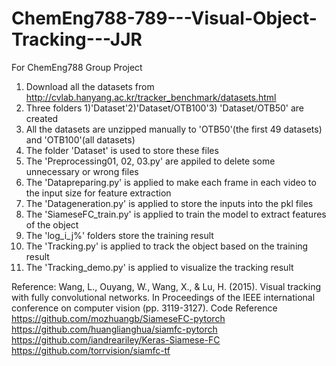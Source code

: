# ChemEng788-789---Visual-Object-Tracking---JJR
For ChemEng788 Group Project

1) Download all the datasets from http://cvlab.hanyang.ac.kr/tracker_benchmark/datasets.html
2) Three folders 1)'Dataset'2)'Dataset/OTB100'3) 'Dataset/OTB50' are created
3) All the datasets are unzipped manually to 'OTB50'(the first 49 datasets) and 'OTB100'(all datasets)
4) The folder 'Dataset' is used to store these files
5) The 'Preprocessing01, 02, 03.py' are appiled to delete some unnecessary or wrong files
6) The 'Datapreparing.py' is applied to make each frame in each video to the input size for feature extraction
7) The 'Datageneration.py' is applied to store the inputs into the pkl files
8) The 'SiameseFC_train.py' is applied to train the model to extract features of the object
9) The 'log_i_j%' folders store the training result
11) The 'Tracking.py' is applied to track the object based on the training result
12) The 'Tracking_demo.py' is applied to visualize the tracking result

Reference:
Wang, L., Ouyang, W., Wang, X., & Lu, H. (2015). Visual tracking with fully convolutional networks. In Proceedings of the IEEE international conference on computer vision (pp. 3119-3127).
Code Reference
https://github.com/mozhuangb/SiameseFC-pytorch
https://github.com/huanglianghua/siamfc-pytorch
https://github.com/iandreariley/Keras-Siamese-FC
https://github.com/torrvision/siamfc-tf
